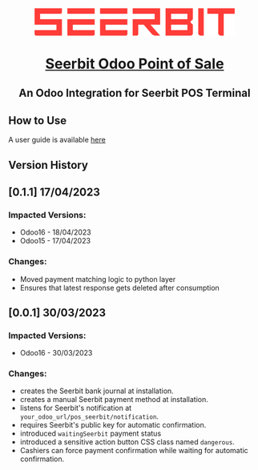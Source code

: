 <div align="center">
 <img width="400" valign="top" src="./pos_seerbit/static/description/seerbit_logo.png"/>
</div>

<h1 align="center">
    <a href="https://apps.odoo.com/apps/modules/16.0/pos_seerbit/">
    Seerbit Odoo Point of Sale</a><br/>
</h1>
<h2 align="center">
An Odoo Integration for Seerbit POS Terminal
</h2>

## How to Use
A user guide is available [here](https://apps.odoo.com/apps/modules/16.0/pos_seerbit/)

## Version History
## **[0.1.1]** 17/04/2023
### Impacted Versions:
- Odoo16 - 18/04/2023
- Odoo15 - 17/04/2023
### Changes:
- Moved payment matching logic to python layer
- Ensures that latest response gets deleted after consumption


## **[0.0.1]** 30/03/2023
### Impacted Versions:
- Odoo16 - 30/03/2023
### Changes:
- creates the Seerbit bank journal at installation.
- creates a manual Seerbit payment method at installation.
- listens for Seerbit's notification at `your_odoo_url/pos_seerbit/notification`.
- requires Seerbit's public key for automatic confirmation.
- introduced `waitingSeerbit` payment status
- introduced a sensitive action button CSS class named `dangerous`.
- Cashiers can force payment confirmation while waiting for automatic confirmation.
